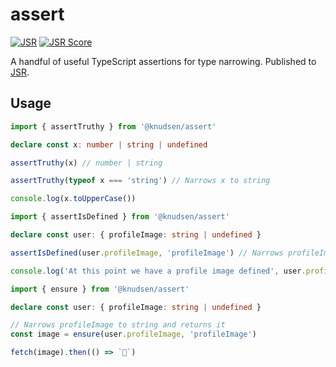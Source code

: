 # assert

[![JSR](https://jsr.io/badges/@knudsen/assert)](https://jsr.io/@knudsen/assert)
[![JSR Score](https://jsr.io/badges/@knudsen/assert/score)](https://jsr.io/@knudsen/assert)

A handful of useful TypeScript assertions for type narrowing. Published to [JSR](https://jsr.io/@knudsen/assert).

## Usage

```ts
import { assertTruthy } from '@knudsen/assert'

declare const x: number | string | undefined

assertTruthy(x) // number | string

assertTruthy(typeof x === 'string') // Narrows x to string

console.log(x.toUpperCase())
```

```ts
import { assertIsDefined } from '@knudsen/assert'

declare const user: { profileImage: string | undefined }

assertIsDefined(user.profileImage, 'profileImage') // Narrows profileImage to string

console.log('At this point we have a profile image defined', user.profileImage)
```

```ts
import { ensure } from '@knudsen/assert'

declare const user: { profileImage: string | undefined }

// Narrows profileImage to string and returns it
const image = ensure(user.profileImage, 'profileImage')

fetch(image).then(() => `🥳`)
```
